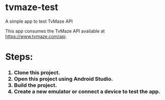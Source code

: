 # tvmaze-test
A simple app to test TvMaze API

This app consumes the TvMaze API available at https://www.tvmaze.com/api.

<h1>Steps:</h1>
<h3>
<ol>
<li>Clone this project.</li>
<li>Open this project using Android Studio.</li>
<li>Build the project.</li>
<li>Create a new emulator or connect a device to test the app.</li>
</ol>
</h3>
